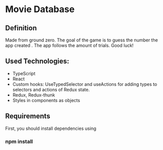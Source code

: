 # Movie Database

## Definition

Made from ground zero. The goal of the game is to guess the number the app created . The app follows the amount of trials. Good luck!

## Used Technologies:

- TypeScript
- React
- Custom hooks: UseTypedSelector and useActions for adding types to selectors and actions of Redux state.
- Redux, Redux-thunk
- Styles in components as objects

## Requirements

First, you should install dependencies using

### npm install
